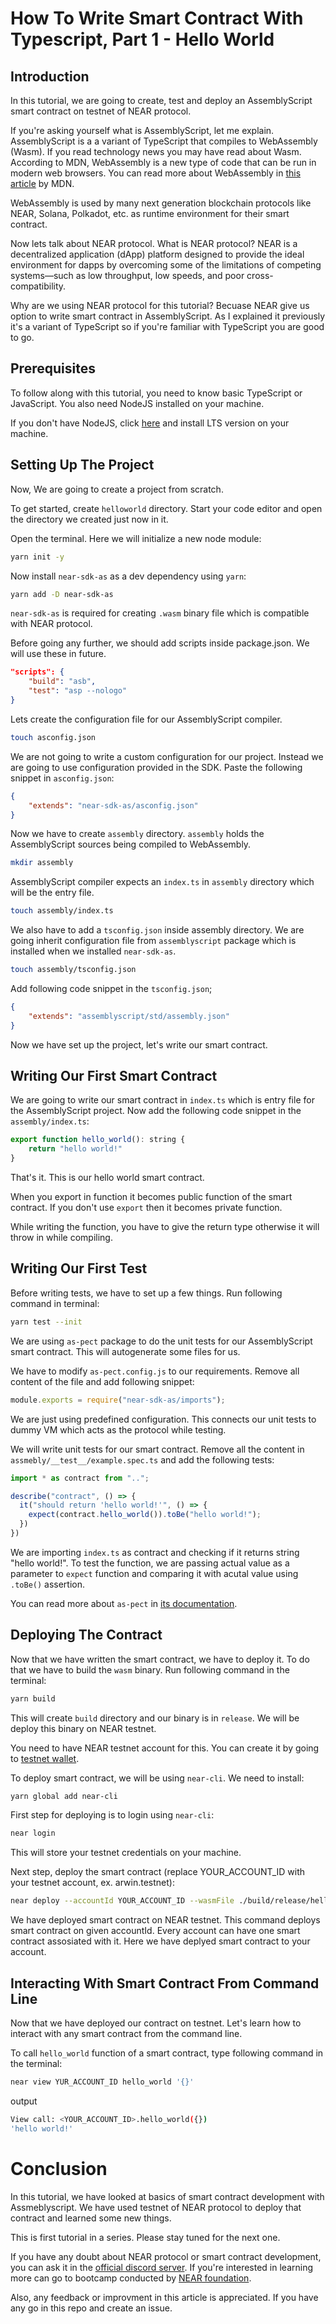 # How To Write Smart Contract With Typescript, Part 1 - Hello World

## Introduction 

In this tutorial, we are going to create, test and deploy an AssemblyScript smart contract on testnet of NEAR protocol.

If you're asking yourself what is AssemblyScript, let me explain. AssemblyScript is a a variant of TypeScript that compiles to WebAssembly (Wasm). If you read technology news you may have read about Wasm. According to MDN, WebAssembly is a new type of code that can be run in modern web browsers. You can read more about WebAssembly in [this article](https://developer.mozilla.org/en-US/docs/WebAssembly) by MDN.

WebAssembly is used by many next generation blockchain protocols like NEAR, Solana, Polkadot, etc. as runtime environment for their smart contract.

Now lets talk about NEAR protocol. What is NEAR protocol? NEAR is a decentralized application (dApp) platform designed to provide the ideal environment for dapps by overcoming some of the limitations of competing systems—such as low throughput, low speeds, and poor cross-compatibility. 

Why are we using NEAR protocol for this tutorial? Becuase NEAR give us option to write smart contract in AssemblyScript. As I explained it previously it's a variant of TypeScript so if you're familiar with TypeScript you are good to go.

## Prerequisites

To follow along with this tutorial, you need to know basic TypeScript or JavaScript. You also need NodeJS installed on your machine.

If you don't have NodeJS, click [here](https://nodejs.org/en/download/) and install LTS version on your machine.

## Setting Up The Project

Now, We are going to create a project from scratch.

To get started, create `helloworld` directory. Start your code editor and open the directory we created just now in it.

Open the terminal. Here we will initialize a new node module:

```bash
yarn init -y
```

Now install `near-sdk-as` as a dev dependency using `yarn`:
```bash
yarn add -D near-sdk-as
```

`near-sdk-as` is required for creating `.wasm` binary file which is compatible with NEAR protocol.

Before going any further, we should add scripts inside package.json. We will use these in future.
```json
"scripts": {
    "build": "asb",
    "test": "asp --nologo"
}
```

Lets create the configuration file for our AssemblyScript compiler.

```bash
touch asconfig.json
```

We are not going to write a custom configuration for our project. Instead we are going to use configuration provided in the SDK. Paste the following snippet in `asconfig.json`:
```json
{
    "extends": "near-sdk-as/asconfig.json"
}
```

Now we have to create `assembly` directory. `assembly` holds the AssemblyScript sources being compiled to WebAssembly.
```bash
mkdir assembly
```

AssemblyScript compiler expects an `index.ts` in `assembly` directory which will be the entry file.

```bash
touch assembly/index.ts
```

We also have to add a `tsconfig.json` inside assembly directory. We are going inherit configuration file from `assemblyscript` package which is installed when we installed `near-sdk-as`.

```bash
touch assembly/tsconfig.json
```

Add following code snippet in the `tsconfig.json`;

```json
{
    "extends": "assemblyscript/std/assembly.json"
}
```

Now we have set up the project, let's write our smart contract. 

## Writing Our First Smart Contract

We are going to write our smart contract in `index.ts` which is entry file for the AssemblyScript project. Now add the following code snippet in the `assembly/index.ts`:

```js
export function hello_world(): string {
    return "hello world!"
}
```
That's it. This is our hello world smart contract.

When you export in function it becomes public function of the smart contract. If you don't use `export` then it becomes private function.

While writing the function, you have to give the return type otherwise it will throw in while compiling.

## Writing Our First Test

Before writing tests, we have to set up a few things. Run following command in terminal:

```bash
yarn test --init
```

We are using `as-pect` package to do the unit tests for our AssemblyScript smart contract. This will autogenerate some files for us.

We have to modify `as-pect.config.js` to our requirements. Remove all content of the file and add following snippet:
```js
module.exports = require("near-sdk-as/imports");
```

We are just using predefined configuration. This connects our unit tests to dummy VM which acts as the protocol while testing.

We will write unit tests for our smart contract. Remove all the content in `assmebly/__test__/example.spec.ts` and add the following tests:

```js
import * as contract from "..";

describe("contract", () => {
  it("should return 'hello world!'", () => {
    expect(contract.hello_world()).toBe("hello world!");
  })
})
```
We are importing `index.ts` as contract and checking if it returns string "hello world!". To test the function, we are passing actual value as a parameter to `expect` function and comparing it with acutal value using `.toBe()` assertion.

You can read more about `as-pect` in [its documentation](https://tenner-joshua.gitbook.io/as-pect/).

## Deploying The Contract

Now that we have written the smart contract, we have to deploy it. To do that we have to build the `wasm` binary. Run following command in the terminal:

```bash
yarn build
```

This will create `build` directory and our binary is in `release`. We will be deploy this binary on NEAR testnet.

You need to have NEAR testnet account for this. You can create it by going to [testnet wallet](https://wallet.testnet.near.org/).

To deploy smart contract, we will be using `near-cli`. We need to install:

```bash
yarn global add near-cli
```

First step for deploying is to login using `near-cli`:
```bash
near login
```
This will store your testnet credentials on your machine.

Next step, deploy the smart contract (replace YOUR_ACCOUNT_ID with your testnet account, ex. arwin.testnet):
```bash
near deploy --accountId YOUR_ACCOUNT_ID --wasmFile ./build/release/helloworld.wasm
```
We have deployed smart contract on NEAR testnet. This command deploys smart contract on given accountId. Every account can have one smart contract assosiated with it. Here we have deplyed smart contract to your account.

## Interacting With Smart Contract From Command Line

Now that we have deployed our contract on testnet. Let's learn how to interact with any smart contract from the command line.

To call `hello_world` function of a smart contract, type following command in the terminal:

```bash
near view YUR_ACCOUNT_ID hello_world '{}' 
```
output
```bash
View call: <YOUR_ACCOUNT_ID>.hello_world({})
'hello world!'
```

# Conclusion

In this tutorial, we have looked at basics of smart contract development with Assmeblyscript. We have used testnet of NEAR protocol to deploy that contract and learned some new things.

This is first tutorial in a series. Please stay tuned for the next one.

If you have any doubt about NEAR protocol or smart contract development, you can ask it in the [official discord server](https://discord.gg/wpa49JhC). If you're interested in learning more can go to bootcamp conducted by [NEAR foundation](https://learnnear.club/?mref=0xnik.near%40learnnear.club).

Also, any feedback or improvment in this article is appreciated. If you have any go in this repo and create an issue.